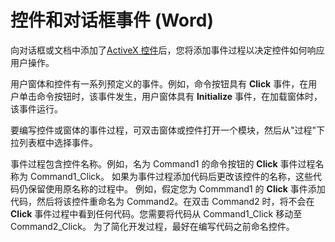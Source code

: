 
# 控件和对话框事件 (Word)

向对话框或文档中添加了[ActiveX 控件](http://msdn.microsoft.com/library/befa20c2-c4e7-1a53-7740-248885691710%28Office.15%29.aspx)后，您将添加事件过程以决定控件如何响应用户操作。

用户窗体和控件有一系列预定义的事件。例如，命令按钮具有  **Click** 事件，在用户单击命令按钮时，该事件发生，用户窗体具有 **Initialize** 事件，在加载窗体时，该事件运行。

要编写控件或窗体的事件过程，可双击窗体或控件打开一个模块，然后从"过程"下拉列表框中选择事件。

事件过程包含控件名称。例如，名为 Command1 的命令按钮的  **Click** 事件过程名称为 Command1_Click。
如果为事件过程添加代码后更改该控件的名称，这些代码仍保留使用原名称的过程中。
例如，假定您为 Commmand1 的  **Click** 事件添加代码，然后将该控件重命名为 Command2。在双击 Command2 时，将不会在 **Click** 事件过程中看到任何代码。您需要将代码从 Command1_Click 移动至 Command2_Click。
为了简化开发过程，最好在编写代码之前命名控件。
